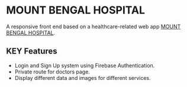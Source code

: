 # MOUNT BENGAL HOSPITAL

A responsive front end based on a healthcare-related web app [MOUNT BENGAL HOSPITAL](https://healthcare-site.web.app/).


## KEY Features

* Login and Sign Up system using Firebase Authentication.
* Private route for doctors page.
* Display different data and images for different services.
